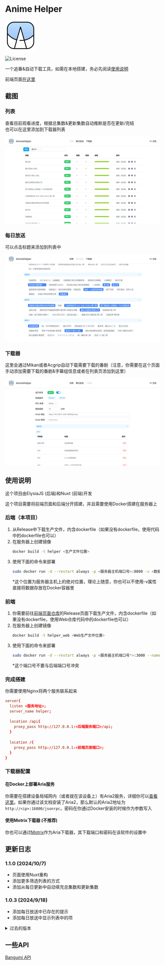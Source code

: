 # Anime Helper

<img src="assets/icon.svg" width=100></img>

![License](https://img.shields.io/badge/License-MIT-dark_green)

一个追番&自动下载工具，如需在本地搭建，务必先阅读[使用说明](#使用说明)

前端页面[在这里](https://github.com/Zhoucheng133/Anime-Helper-Web)

## 截图

### 列表

查看目前观看进度，根据总集数&更新集数自动推断是否在更新/完结  
也可以在这里添加到下载器列表

![列表](assets/列表.png)

### 每日放送

可以点击标题来添加到列表中

![每日放送](assets/每日放送.png)

### 下载器

这里会通过Mikan或者Acgrip自动下载需要下载的番剧（注意，你需要在这个页面手动添加需要下载的番剧&字幕组信息或者在列表页添加到这里）

![下载器](assets/下载器.png)

## 使用说明

这个项目由ElysiaJS (后端)和Nuxt (前端)开发

这个项目需要将前端页面和后端分开搭建，并且需要使用Docker搭建在服务器上

### 后端（本项目）

1. 从Release中下载生产文件，内含dockerfile（如果没有dockerfile，使用代码中的dockerfile也可以）
2. 在服务器上创建镜像
    ```bash
    docker build -t helper <生产文件位置>
    ```
3. 使用下面的命令来部署
    ```bash
    sudo docker run -d --restart always -p <服务器主机端口号>:8080 -v <数据存放的位置*>:/app/db --name helper helper
    ```
    \*这个位置为服务器主机上的绝对位置，理论上随意，你也可以不使用-v属性直接将数据存放在Docker容器里

### 前端
1. 你需要前往[前端页面仓库](https://github.com/Zhoucheng133/Anime-Helper-Web)的Release页面下载生产文件，内含dockerfile（如果没有dockerfile，使用Web仓库代码中的dockerfile也可以）
2. 在服务器上创建镜像
    ```bash
    docker build -t helper_web <Web生产文件位置>
    ```
3. 使用下面的命令来部署
    ```bash
    sudo docker run -d --restart always -p <服务器主机端口号*>:3000 --name helper_web helper_web
    ```
    \*这个端口号不要与后端端口号冲突

### 完成搭建
你需要使用Nginx将两个服务联系起来
```conf
server{
  listen <服务地址>;
  server_name helper;

  location /api{
    proxy_pass http://127.0.0.1:<后端服务端口>/api;
  }

  location /{
    proxy_pass http://127.0.0.1:<前端页面端口>;
  }
}
```


### 下载器配置

#### 在Docker上部署Aria服务

你需要在搭建设备局域网内（或者就在该设备上）有Aria2服务，详细你可以[查看这里](https://github.com/P3TERX/Aria2-Pro-Docker)。如果你通过该文档安装了Aria2，那么默认的Aria2地址为`http://<ip>:16800/jsonrpc`，密码在你通过Docker安装的时候作为参数写入

#### 使用Motrix下载器 (不推荐)
你也可以通过[Motrix](https://motrix.app/zh-CN)作为Aria下载器，其下载端口和密码在该软件的设置中

## 更新日志

### 1.1.0 (2024/10/7)
- 页面使用Nuxt重构
- 添加更多筛选列表的方式
- 添加从每日更新中自动填充总集数和更新集数

### 1.0.3 (2024/9/18)
- 添加每日放送中已存在的提示
- 添加每日放送中显示列表中的项

<details>
<summary>过去的版本</summary>

### 1.0.2 (2024/9/14)
- 修复日志长度无限制的问题

### 1.0.1 (2024/9/12)
- 切换到bgm官方api
- 精简了一些代码


### 1.0.0 (2024/9/11)
- 第一个版本

</details>

## 一些API

[Bangumi API](https://bangumi.github.io/api/)